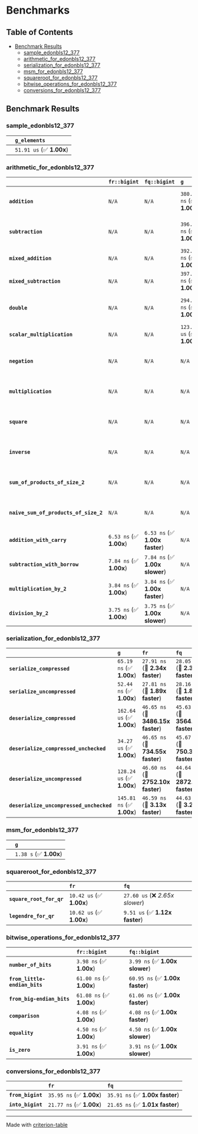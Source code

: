 # Benchmarks

## Table of Contents

- [Benchmark Results](#benchmark-results)
    - [sample_edonbls12_377](#sample_edonbls12_377)
    - [arithmetic_for_edonbls12_377](#arithmetic_for_edonbls12_377)
    - [serialization_for_edonbls12_377](#serialization_for_edonbls12_377)
    - [msm_for_edonbls12_377](#msm_for_edonbls12_377)
    - [squareroot_for_edonbls12_377](#squareroot_for_edonbls12_377)
    - [bitwise_operations_for_edonbls12_377](#bitwise_operations_for_edonbls12_377)
    - [conversions_for_edonbls12_377](#conversions_for_edonbls12_377)

## Benchmark Results

### sample_edonbls12_377

|        | `g_elements`              |
|:-------|:------------------------- |
|        | `51.91 us` (✅ **1.00x**)  |

### arithmetic_for_edonbls12_377

|                                       | `fr::bigint`            | `fq::bigint`                   | `g`                       | `fq`                            | `fr`                             |
|:--------------------------------------|:------------------------|:-------------------------------|:--------------------------|:--------------------------------|:-------------------------------- |
| **`addition`**                        | `N/A`                   | `N/A`                          | `380.92 ns` (✅ **1.00x**) | `8.29 ns` (🚀 **45.93x faster**) | `8.14 ns` (🚀 **46.80x faster**)  |
| **`subtraction`**                     | `N/A`                   | `N/A`                          | `396.40 ns` (✅ **1.00x**) | `8.66 ns` (🚀 **45.77x faster**) | `8.64 ns` (🚀 **45.89x faster**)  |
| **`mixed_addition`**                  | `N/A`                   | `N/A`                          | `392.23 ns` (✅ **1.00x**) | `N/A`                           | `N/A`                            |
| **`mixed_subtraction`**               | `N/A`                   | `N/A`                          | `397.36 ns` (✅ **1.00x**) | `N/A`                           | `N/A`                            |
| **`double`**                          | `N/A`                   | `N/A`                          | `294.56 ns` (✅ **1.00x**) | `9.10 ns` (🚀 **32.38x faster**) | `5.28 ns` (🚀 **55.83x faster**)  |
| **`scalar_multiplication`**           | `N/A`                   | `N/A`                          | `123.38 us` (✅ **1.00x**) | `N/A`                           | `N/A`                            |
| **`negation`**                        | `N/A`                   | `N/A`                          | `N/A`                     | `5.95 ns` (✅ **1.00x slower**)  | `5.94 ns` (✅ **1.00x**)          |
| **`multiplication`**                  | `N/A`                   | `N/A`                          | `N/A`                     | `37.28 ns` (✅ **1.00x slower**) | `37.28 ns` (✅ **1.00x**)         |
| **`square`**                          | `N/A`                   | `N/A`                          | `N/A`                     | `31.80 ns` (✅ **1.02x faster**) | `32.33 ns` (✅ **1.00x**)         |
| **`inverse`**                         | `N/A`                   | `N/A`                          | `N/A`                     | `6.21 us` (✅ **1.01x faster**)  | `6.26 us` (✅ **1.00x**)          |
| **`sum_of_products_of_size_2`**       | `N/A`                   | `N/A`                          | `N/A`                     | `53.17 ns` (✅ **1.00x slower**) | `52.99 ns` (✅ **1.00x**)         |
| **`naive_sum_of_products_of_size_2`** | `N/A`                   | `N/A`                          | `N/A`                     | `80.15 ns` (✅ **1.01x faster**) | `80.67 ns` (✅ **1.00x**)         |
| **`addition_with_carry`**             | `6.53 ns` (✅ **1.00x**) | `6.53 ns` (✅ **1.00x faster**) | `N/A`                     | `N/A`                           | `N/A`                            |
| **`subtraction_with_borrow`**         | `7.84 ns` (✅ **1.00x**) | `7.84 ns` (✅ **1.00x slower**) | `N/A`                     | `N/A`                           | `N/A`                            |
| **`multiplication_by_2`**             | `3.84 ns` (✅ **1.00x**) | `3.84 ns` (✅ **1.00x faster**) | `N/A`                     | `N/A`                           | `N/A`                            |
| **`division_by_2`**                   | `3.75 ns` (✅ **1.00x**) | `3.75 ns` (✅ **1.00x slower**) | `N/A`                     | `N/A`                           | `N/A`                            |

### serialization_for_edonbls12_377

|                                          | `g`                       | `fr`                               | `fq`                                |
|:-----------------------------------------|:--------------------------|:-----------------------------------|:----------------------------------- |
| **`serialize_compressed`**               | `65.19 ns` (✅ **1.00x**)  | `27.91 ns` (🚀 **2.34x faster**)    | `28.05 ns` (🚀 **2.32x faster**)     |
| **`serialize_uncompressed`**             | `52.44 ns` (✅ **1.00x**)  | `27.81 ns` (🚀 **1.89x faster**)    | `28.16 ns` (🚀 **1.86x faster**)     |
| **`deserialize_compressed`**             | `162.64 us` (✅ **1.00x**) | `46.65 ns` (🚀 **3486.15x faster**) | `45.63 ns` (🚀 **3564.57x faster**)  |
| **`deserialize_compressed_unchecked`**   | `34.27 us` (✅ **1.00x**)  | `46.65 ns` (🚀 **734.55x faster**)  | `45.67 ns` (🚀 **750.37x faster**)   |
| **`deserialize_uncompressed`**           | `128.24 us` (✅ **1.00x**) | `46.60 ns` (🚀 **2752.10x faster**) | `44.64 ns` (🚀 **2872.86x faster**)  |
| **`deserialize_uncompressed_unchecked`** | `145.81 ns` (✅ **1.00x**) | `46.59 ns` (🚀 **3.13x faster**)    | `44.63 ns` (🚀 **3.27x faster**)     |

### msm_for_edonbls12_377

|        | `g`                     |
|:-------|:----------------------- |
|        | `1.38 s` (✅ **1.00x**)  |

### squareroot_for_edonbls12_377

|                          | `fr`                     | `fq`                             |
|:-------------------------|:-------------------------|:-------------------------------- |
| **`square_root_for_qr`** | `10.42 us` (✅ **1.00x**) | `27.60 us` (❌ *2.65x slower*)    |
| **`legendre_for_qr`**    | `10.62 us` (✅ **1.00x**) | `9.51 us` (✅ **1.12x faster**)   |

### bitwise_operations_for_edonbls12_377

|                               | `fr::bigint`             | `fq::bigint`                     |
|:------------------------------|:-------------------------|:-------------------------------- |
| **`number_of_bits`**          | `3.98 ns` (✅ **1.00x**)  | `3.99 ns` (✅ **1.00x slower**)   |
| **`from_little-endian_bits`** | `61.00 ns` (✅ **1.00x**) | `60.95 ns` (✅ **1.00x faster**)  |
| **`from_big-endian_bits`**    | `61.08 ns` (✅ **1.00x**) | `61.06 ns` (✅ **1.00x faster**)  |
| **`comparison`**              | `4.08 ns` (✅ **1.00x**)  | `4.08 ns` (✅ **1.00x faster**)   |
| **`equality`**                | `4.50 ns` (✅ **1.00x**)  | `4.50 ns` (✅ **1.00x slower**)   |
| **`is_zero`**                 | `3.91 ns` (✅ **1.00x**)  | `3.91 ns` (✅ **1.00x slower**)   |

### conversions_for_edonbls12_377

|                   | `fr`                     | `fq`                             |
|:------------------|:-------------------------|:-------------------------------- |
| **`from_bigint`** | `35.95 ns` (✅ **1.00x**) | `35.91 ns` (✅ **1.00x faster**)  |
| **`into_bigint`** | `21.77 ns` (✅ **1.00x**) | `21.65 ns` (✅ **1.01x faster**)  |

---
Made with [criterion-table](https://github.com/nu11ptr/criterion-table)

